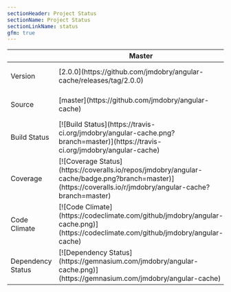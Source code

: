 ```yaml
---
sectionHeader: Project Status
sectionName: Project Status
sectionLinkName: status
gfm: true
---
```

<table class="table">
<thead>
<tr>
<th></th>
<th>Master</th>
<th>Develop</th>
</tr>
</thead>
<tbody>
<tr>
<td>Version</td>
<td>[2.0.0](https://github.com/jmdobry/angular-cache/releases/tag/2.0.0)</td>
<td>[2.0.1-SNAPSHOT](https://github.com/jmdobry/angular-cache/tree/develop)</td>
</tr>
<tr>
<td>Source</td>
<td>[master](https://github.com/jmdobry/angular-cache)</td>
<td>[develop](https://github.com/jmdobry/angular-cache/tree/develop)</td>
</tr>
<tr>
<td>Build Status</td>
<td>[![Build Status](https://travis-ci.org/jmdobry/angular-cache.png?branch=master)](https://travis-ci.org/jmdobry/angular-cache)</td>
<td>[![Build Status](https://travis-ci.org/jmdobry/angular-cache.png?branch=develop)](https://travis-ci.org/jmdobry/angular-cache)</td>
</tr>
<tr>
<td>Coverage</td>
<td>[![Coverage Status](https://coveralls.io/repos/jmdobry/angular-cache/badge.png?branch=master)](https://coveralls.io/r/jmdobry/angular-cache?branch=master)</td>
<td>[![Coverage Status](https://coveralls.io/repos/jmdobry/angular-cache/badge.png?branch=develop)](https://coveralls.io/r/jmdobry/angular-cache?branch=develop)</td>
</tr>
<tr>
<td>Code Climate</td>
<td>[![Code Climate](https://codeclimate.com/github/jmdobry/angular-cache.png)](https://codeclimate.com/github/jmdobry/angular-cache)</td>
<td>Not Available</td>
</tr>
<tr>
<td>Dependency Status</td>
<td>[![Dependency Status](https://gemnasium.com/jmdobry/angular-cache.png)](https://gemnasium.com/jmdobry/angular-cache)</td>
<td>Not Available</td>
</tr>
</tbody>
</table>